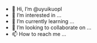 - 👋 Hi, I’m @uyuikuopl
- 👀 I’m interested in ...
- 🌱 I’m currently learning ...
- 💞️ I’m looking to collaborate on ...
- 📫 How to reach me ...

<!---
uyuikuopl/uyuikuopl is a ✨ special ✨ repository because its `README.md` (this file) appears on your GitHub profile.
You can click the Preview link to take a look at your changes.
--->

